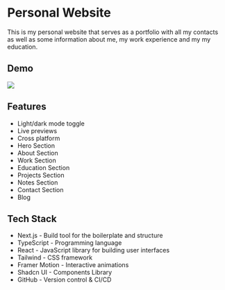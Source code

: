 # Personal Website

This is my personal website that serves as a portfolio with all my contacts as well as some information about me, my work experience and my my education.


## Demo

![](https://media.giphy.com/media/v1.Y2lkPTc5MGI3NjExMjBoMDR4c3dpd3R4cHE0NjRrZ2tldjJka2dyN2pybWdmOXdjZ2kzaSZlcD12MV9pbnRlcm5hbF9naWZfYnlfaWQmY3Q9Zw/SRwTm7TZTryf6LZiZI/giphy.gif)

## Features

- Light/dark mode toggle
- Live previews 
- Cross platform
- Hero Section
- About Section
- Work Section
- Education Section
- Projects Section
- Notes Section
- Contact Section
- Blog

## Tech Stack

- Next.js - Build tool for the boilerplate and structure
- TypeScript - Programming language
- React - JavaScript library for building user interfaces
- Tailwind - CSS framework
- Framer Motion - Interactive animations
- Shadcn UI - Components Library
- GitHub - Version control & CI/CD
